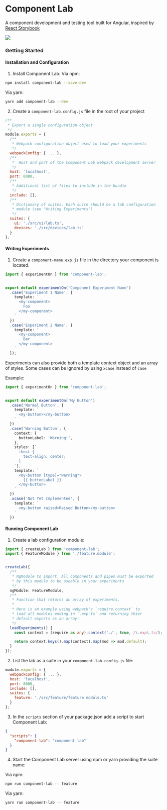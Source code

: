 # Component Lab 
A component development and testing tool built for Angular, inspired
by [React Storybook](https://getstorybook.io/)

![](http://i.imgur.com/Lcv41dc.png)


### Getting Started

#### Installation and Configuration
1. Install Component Lab:
  Via npm:
  ```bash
  npm install component-lab --save-dev
  ```

  Via yarn:
  ```bash
  yarn add component-lab --dev
  ```

2. Create a `component-lab.config.js` file in the root of your project

  ```js
  /**
   * Export a single configuration object
   */
  module.exports = {
    /**
     * Webpack configuration object used to load your experiments
     */
    webpackConfig: { ... },
    /**
     *  Host and port of the Component Lab webpack development server
     */
    host: 'localhost',
    port: 8080,
    /**
     * Additional list of files to include in the bundle
     */
    include: [],
    /**
     * Dictionary of suites. Each suite should be a lab configuration 
     * module (see "Writing Experiments") 
     */
    suites: {
      ui: './src/ui/lab.ts',
      devices: './src/devices/lab.ts'
    }
  };
  ```


#### Writing Experiments

1. Create a `component-name.exp.js` file in the directory your component is located.

  ```ts
  import { experimentOn } from 'component-lab';


  export default experimentOn('Component Experiment Name')
    .case('Experiment 1 Name', {
      template: `
        <my-component>
          Foo
        </my-component>
      `
    })
    .case('Experiment 2 Name', {
      template: `
        <my-component>
          Bar
        </my-component>
      `
    });
  ```

  Experiments can also provide both a template context object and an array of styles.
  Some cases can be ignored by using `xcase` instead of `case`

  Example:

  ```ts
  import { experimentOn } from 'component-lab';
  

  export default experimentOn('My Button')
    .case('Normal Button', {
      template: `
        <my-button></my-button>
      `
    })
    .case('Warning Button', {
      context: {
        buttonLabel: 'Warning!',
      },
      styles: [`
        :host {
          text-align: center;
        }
      `],
      template: `
        <my-button [type]="warning">
          {{ buttonLabel }}
        </my-button>
      `
    })
    .xcase('Not Yet Implemented', {
      template: `
        <my-button raised>Raised Button</my-button>
      `
    })
  ```

  

#### Running Component Lab
  1. Create a lab configuration module:

  ```ts
  import { createLab } from 'component-lab';
  import { FeatureModule } from './feature.module';


  createLab({
    /**
     * NgModule to import. All components and pipes must be exported
     * by this module to be useable in your experiments
     */
    ngModule: FeatureModule,
    /**
     * Function that returns an array of experiments.
     *
     * Here is an example using webpack's `require.context` to
     * load all modules ending in `.exp.ts` and returning thier
     * default exports as an array:
     */
    loadExperiments() {
      const context = (require as any).context('./', true, /\.exp\.ts/);

      return context.keys().map(context).map(mod => mod.default);
    }
  });
  ```

  2. List the lab as a suite in your `component-lab.config.js` file:

  ```js
  module.exports = {
    webpackConfig: { ... },
    host: 'localhost',
    port: 8080,
    include: [],
    suites: {
      feature: './src/feature/feature.module.ts'
    }
  };
  ```

  3. In the `scripts` section of your package.json add a script to start Component Lab:
  ```json
  {
    "scripts": {
      "component-lab": "component-lab"
    }
  }
  ```

  4. Start the Component Lab server using npm or yarn providing the suite name:

  Via npm:
  ```bash
  npm run component-lab -- feature
  ```

  Via yarn:
  ```bash
  yarn run component-lab -- feature
  ```
